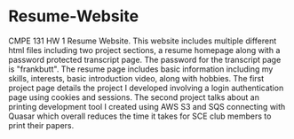 # Resume-Website
CMPE 131 HW 1 Resume Website. This website includes multiple different html files including two project sections, a resume homepage along with a password protected transcript page. The password for the transcript page is "frankbutt". The resume page includes basic information including my skills, interests, basic introduction video, along with hobbies. The first project page details the project I developed involving a login authentication page using cookies and sessions. The second project talks about an printing development tool I created using AWS S3 and SQS connecting with Quasar which overall reduces the time it takes for SCE club members to print their papers. 
